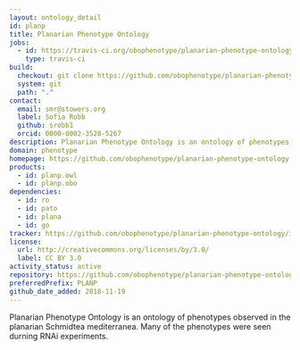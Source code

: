 ```yaml
---
layout: ontology_detail
id: planp
title: Planarian Phenotype Ontology
jobs:
  - id: https://travis-ci.org/obophenotype/planarian-phenotype-ontology
    type: travis-ci
build:
  checkout: git clone https://github.com/obophenotype/planarian-phenotype-ontology.git
  system: git
  path: "."
contact:
  email: smr@stowers.org
  label: Sofia Robb
  github: srobb1
  orcid: 0000-0002-3528-5267
description: Planarian Phenotype Ontology is an ontology of phenotypes observed in the planarian Schmidtea mediterranea.
domain: phenotype
homepage: https://github.com/obophenotype/planarian-phenotype-ontology
products:
  - id: planp.owl
  - id: planp.obo
dependencies:
  - id: ro
  - id: pato
  - id: plana
  - id: go
tracker: https://github.com/obophenotype/planarian-phenotype-ontology/issues
license:
  url: http://creativecommons.org/licenses/by/3.0/
  label: CC BY 3.0
activity_status: active
repository: https://github.com/obophenotype/planarian-phenotype-ontology
preferredPrefix: PLANP
github_date_added: 2018-11-19
---
```


Planarian Phenotype Ontology is an ontology of phenotypes observed in the planarian Schmidtea mediterranea. Many of the phenotypes were seen durning RNAi experiments.

